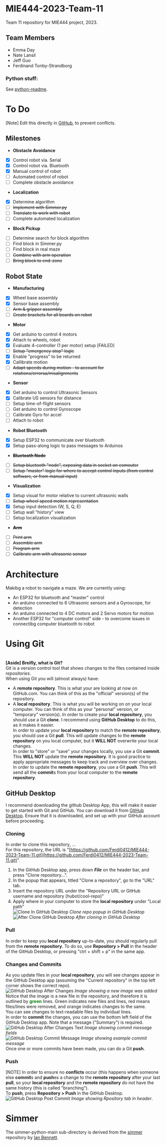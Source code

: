 # MIE444-2023-Team-11
Team 11 repository for MIE444 project, 2023.

## Team Members
- Emma Day
- Nate Lansil
- Jeff Guo
- Ferdinand Tonby-Strandborg

### Python stuff:
See [python-readme](https://github.com/Ferdi0412/MIE444-2023-Team-11/blob/main/python-readme.md).
# To Do
[Note] Edit this directly in [GitHub](https://github.com/Ferdi0412/MIE444-2023-Team-11/blob/main/README.md), to prevent conflicts.
## Milestones
- **Obstacle Avoidance**
- [x] Control robot via. Serial
- [x] Control robot via. Bluetooth
- [x] Manual control of robot
- [ ] Automated control of robot
- [ ] Complete obstacle avoidance
- **Localization**
- [x] Determine algorithm
- [ ] ~~Implement with Simmer.py~~
- [ ] ~~Translate to work with robot~~
- [ ] Complete automated localization
- **Block Pickup**
- [ ] Determine search for block algorithm
- [ ] Find block in Simmer.py
- [ ] Find block in real maze
- [ ] ~~Combine with arm operation~~
- [ ] ~~Bring block to end-zone~~
## Robot State
- **Manufacturing**
- [x] Wheel base assembly
- [x] Sensor base assembly
- [ ] ~~Arm & gripper assembly~~
- [ ] ~~Create brackets for all boards on robot~~
- **Motor**
- [x] Get arduino to control 4 motors
- [x] Attach to wheels, robot
- [x] Evaluate 4-controller (1 per motor) setup [FAILED]
- [ ] ~~Setup "emergency stop" logic~~
- [x] Enable "progress" to be returned
- [x] Callibrate motion
- [ ] ~~Adapt speeds during motion - to account for rotations/errorsa/misalignments~~
- **Sensor**
- [x] Get arduino to control Ultrasonic Sensors
- [x] Calibrate US sensors for distance
- [ ] Setup time-of-flight sensors
- [ ] Get arduino to control Gyroscope
- [ ] Calibrate Gyro for accel
- [ ] Attach to robot
- **Robot Bluetooth**
- [x] Setup ESP32 to communicate over bluetooth
- [x] Setup pass-along logic to pass messages to Arduinos
- ~~**Bluetooth Node**~~
- [ ] ~~Setup bluetooth "node", exposing data in socket on comouter~~
- [ ] ~~Setup "master" logic for where to accept control inputs (from control software, or from manual input)~~
- **Visualization**
- [x] Setup visual for motor relative to current ultrasonic walls
- [ ] ~~Setup wheel speed motion representation~~
- [x] Setup input detection (W, S, Q, E)
- [ ] Setup wall "history" view
- [ ] Setup localization visualization
- ~~**Arm**~~
- [ ] ~~Print arm~~
- [ ] ~~Assemble arm~~
- [ ] ~~Program arm~~
- [ ] ~~Calibrate arm with ultrasonic sensor~~

# Architecture
Makibg a robot to navigate a maze. We are currently using:
- An ESP32 for bluetooth and "master" control
- An arduino connected to 6 Ultrasonic sensors and a Gyroscope, for detection
- An arduino connected to 4 DC motors and 2 Servo motors for motion
- Another ESP32 for "computer control" side - to overcome issues in connectibg computer bluetooth to robot

# Using Git
<br>**[Aside] Breifly, what is Git?**
<br>Git is a version control tool that shows changes to the files contained inside *repositories*.
<br>When using Git you will (almost always) have:
- A **remote repository**. This is what your are looking at now on GitHub.com. You can think of this as the "official" version(s) of the repository.
- A **local repository**. This is what you will be working on on your local computer. You can think of this as your "personal" version, or "temporary" version(s).
In order to create your **local repository**, you should use a Git **clone**. I recommend using **GitHub Desktop** to do this, as it makes it easier.
<br>In order to update your **local repository** to match the **remote repository**, you should use a Git **pull**. This will update changes to the **remote repository** on you local computer, but it **WILL NOT** overwrite your local changes.
<br>In order to "store" or "save" your changes locally, you use a Git **commit**. This **WILL NOT** update the **remote repository**. It is good practice to apply appropriate messages to keep track and overview over changes.
<br> In order to update the **remote repository**, you use a Git **push**. This will send all the **commit**s from your local computer to the **remote repository**.

## GitHub Desktop
I recommend downloading the github Desktop App, this will make it easier to get started with Git and GitHub. You can download it from [GitHub Desktop](https://desktop.github.com/). Ensure that it is downloaded, and set up with your GitHub account before proceeding.

### Cloning
In order to clone this repository, ...
<br>For this repository, the URL is "[https://github.com/Ferdi0412/MIE444-2023-Team-11.git](https://github.com/Ferdi0412/MIE444-2023-Team-11.git)".
1. In the GitHub Desktop app, press down ***File*** on the header bar, and press "Clone repository...".
2. In the popup that appears, titled "Clone a repository", go to the "URL" tab.
3. Insert the repository URL under the "Repository URL or GitHub username and repository (hubot/cool-repo)"
4. Apply where in your computer to store the **local repository** under "Local path"
<br>![Clone In GitHub Desktop](https://github.com/Ferdi0412/MIE444-2023-Team-11/assets/78992348/c509e854-3ec8-448b-b56f-dd05e7e26f1a)
*Clone repo popup in GitHub Desktop*
<br>![After Clone GitHub Desktop](https://github.com/Ferdi0412/MIE444-2023-Team-11/assets/78992348/66ebc845-5025-4fac-ae66-6500565e3ee8)
*After cloning in GitHub Desktop*

### Pull
In order to keep you **local repository** up-to-date, you should regularly pull from the **remote repository**. To do so, use **Repository > Pull** in the header of the GitHub Desktop, or pressing "ctrl + shift + p" in the same app.

### Changes and Commits
As you update files in your **local repository**, you will see changes appear in the GitHub Desktop app (assuming the "Current repository" in the top left corner shows the correct repo).
<br>![GitHub Desktop After Changes](https://github.com/Ferdi0412/MIE444-2023-Team-11/assets/78992348/41ad804b-6031-41f9-9e42-6bfddf5b79a3)
*Image showing a new image was added*
<br>Notice that the image is a new file in the repository, and therefore it is outlined by <span style="color:green">**green**</span> lines. Green indicates new files and lines, red means files/lines were removed, and orange indicates changes to the same.
<br>You can see changes to text-readable files by individual lines.
<br>In order to **commit** the changes, you can use the bottom left field of the GitHub Desktop app. Note that a message ("Summary") is required.
<br>![GitHub Desktop After Changes Text](https://github.com/Ferdi0412/MIE444-2023-Team-11/assets/78992348/996f7b1a-0cf4-4e52-a109-24f751767161)
*Image showing commit message fields*
<br>![GitHub Desktop Commit Message](https://github.com/Ferdi0412/MIE444-2023-Team-11/assets/78992348/489012b0-45c6-431b-b5be-b4df3c329758)
*Image showing example commit message*
<br>Once one or more commits have been made, you can do a Git **push**.

### Push
[NOTE] In order to ensure no **conflicts** occur (this happens when someone else **commit**s and **push**es a change to the **remote repository** after your last **pull**, so your **local repository** and the **remote repository** do not have the same history (this is called "branching").
<br>To **push**, press **Repository > Push** in the GitHub Desktop.
<br>![GitHub Desktop Post Commit](https://github.com/Ferdi0412/MIE444-2023-Team-11/assets/78992348/61c72c6c-7e32-48af-9a6a-755ec3b0c0f7)
*Image showing Rpository tab in header*.

# Simmer
The simmer-python-main sub-directory is derived from the [simmer](https://github.com/ian612/simmer-python) repository by [Ian Bennett](https://github.com/ian612).
